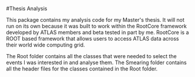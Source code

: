 #Thesis Analysis

This package contains my analysis code for my Master's thesis.  It will not run on its own because it was built to work within the RootCore framework developed by ATLAS members and beta tested in part by me.  RootCore is a ROOT based framework that allows users to access ATLAS data across their world wide computing grid.

The Root folder contains all the classes that were needed to select the events I was interested in and analyse them.  The Smearing folder contains all the header files for the classes contained in the Root folder.
